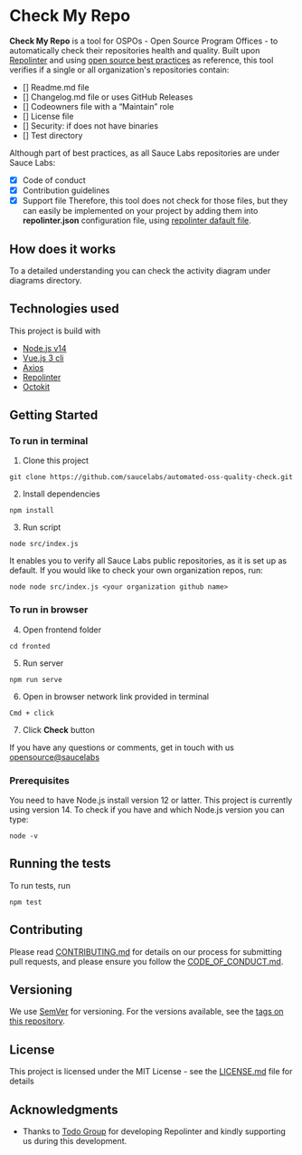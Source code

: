 # Check My Repo

**Check My Repo** is a tool for OSPOs - Open Source Program Offices - to automatically check their repositories health and quality.
Built upon [Repolinter](https://github.com/todogroup/repolinter) and using [open source best practices](https://opensource.guide/building-community/) as reference, this tool verifies if a single or all organization's repositories contain:

- [] Readme.md file
- [] Changelog.md file or uses GitHub Releases
- [] Codeowners file with a “Maintain” role
- [] License file
- [] Security: if does not have binaries
- [] Test directory

Although part of best practices, as all Sauce Labs repositories are under Sauce Labs:

- [x] Code of conduct
- [x] Contribution guidelines
- [x] Support file
      Therefore, this tool does not check for those files, but they can easily be implemented on your project by adding them into **repolinter.json** configuration file, using [repolinter dafault file](https://github.com/todogroup/repolinter/blob/master/rulesets/default.json).

## How does it works

To a detailed understanding you can check the activity diagram under diagrams directory.

## Technologies used

This project is build with

- [Node.js v14](https://nodejs.org/en/)
- [Vue.js 3 cli](https://v3.vuejs.org/)
- [Axios](https://www.npmjs.com/package/axios)
- [Repolinter](https://www.npmjs.com/package/repolinter)
- [Octokit](https://www.npmjs.com/package/@octokit/rest)

## Getting Started

### To run in terminal

1. Clone this project

```
git clone https://github.com/saucelabs/automated-oss-quality-check.git
```

2. Install dependencies

```
npm install
```

3. Run script

```
node src/index.js
```

It enables you to verify all Sauce Labs public repositories, as it is set up as default.
If you would like to check your own organization repos, run:

```
node node src/index.js <your organization github name>
```

### To run in browser

4. Open frontend folder

```
cd fronted
```

5. Run server

```
npm run serve
```

6. Open in browser network link provided in terminal

```
Cmd + click
```

7. Click **Check** button

If you have any questions or comments, get in touch with us [opensource@saucelabs](mailto:opensource@saucelabs.com)

### Prerequisites

You need to have Node.js install version 12 or latter.
This project is currently using version 14.
To check if you have and which Node.js version you can type:

```
node -v
```

## Running the tests

To run tests, run

```
npm test
```

## Contributing

Please read [CONTRIBUTING.md](CONTRIBUTING.md) for details on our process for submitting pull requests, and please ensure you follow the [CODE_OF_CONDUCT.md](CODE_OF_CONDUCT.md).

## Versioning

We use [SemVer](http://semver.org/) for versioning. For the versions available, see the [tags on this repository](https://github.com/saucelabs/automated-oss-quality-check/).

## License

This project is licensed under the MIT License - see the [LICENSE.md](LICENSE.md) file for details

## Acknowledgments

- Thanks to [Todo Group](https://todogroup.org/) for developing Repolinter and kindly supporting us during this development.
